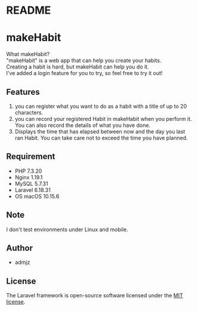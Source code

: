 # README

# makeHabit
What makeHabit?  
"makeHabit" is a web app that can help you create your habits.  
Creating a habit is hard, but makeHabit can help you do it.  
I've added a login feature for you to try, so feel free to try it out!  

## Features

1. you can register what you want to do as a habit with a title of up to 20 characters.
2. you can record your registered Habit in makeHabit when you perform it. You can also record the details of what you have done.
3. Displays the time that has elapsed between now and the day you last ran Habit. You can take care not to exceed the time you have planned.

## Requirement

- PHP 7.3.20
- Nginx 1.19.1
- MySQL 5.7.31
- Laravel 6.18.31
- OS macOS 10.15.6

## Note

I don't test environments under Linux and mobile.

## Author

- admjz

## License

The Laravel framework is open-source software licensed under the [MIT license](https://opensource.org/licenses/MIT).
